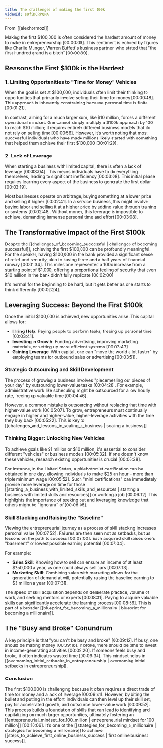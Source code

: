 ```yaml
---
title: The challenges of making the first 100k
videoId: s9fSDCRPQNA
---
```


From: [[alexhormozi]] <br/> 

Making the first $100,000 is often considered the hardest amount of money to make in entrepreneurship <a class="yt-timestamp" data-t="00:00:09">[00:00:09]</a>. This sentiment is echoed by figures like Charlie Munger, Warren Buffett's business partner, who stated that "the first hundred grand is a bitch" <a class="yt-timestamp" data-t="00:00:30">[00:00:30]</a>.

## Reasons the First $100k is the Hardest

### 1. Limiting Opportunities to "Time for Money" Vehicles
When the goal is set at $100,000, individuals often limit their thinking to opportunities that primarily involve selling their time for money <a class="yt-timestamp" data-t="00:00:48">[00:00:48]</a>. This approach is inherently constraining because personal time is finite <a class="yt-timestamp" data-t="00:01:21">[00:01:21]</a>.

In contrast, aiming for a much larger sum, like $10 million, forces a different operational mindset. One cannot simply multiply a $100k approach by 100 to reach $10 million; it requires entirely different business models that do not rely on selling time <a class="yt-timestamp" data-t="00:00:56">[00:00:56]</a>. However, it's worth noting that most successful individuals who have made millions likely started with something that helped them achieve their first $100,000 <a class="yt-timestamp" data-t="00:01:29">[00:01:29]</a>.

### 2. Lack of Leverage
When starting a business with limited capital, there is often a lack of leverage <a class="yt-timestamp" data-t="00:03:04">[00:03:04]</a>. This means individuals have to do everything themselves, leading to significant inefficiency <a class="yt-timestamp" data-t="00:03:08">[00:03:08]</a>. This initial phase requires learning every aspect of the business to generate the first dollar <a class="yt-timestamp" data-t="00:03:19">[00:03:19]</a>.

Most businesses operate on arbitrage, buying something at a lower price and selling it higher <a class="yt-timestamp" data-t="00:02:41">[00:02:41]</a>. In a service business, this might involve buying labor and selling it at a higher price by adding value through training or systems <a class="yt-timestamp" data-t="00:02:48">[00:02:48]</a>. Without money, this leverage is impossible to achieve, demanding immense personal time and effort <a class="yt-timestamp" data-t="00:03:08">[00:03:08]</a>.

## The Transformative Impact of the First $100k

Despite the [[challenges_of_becoming_successful | challenges of becoming successful]], achieving the first $100,000 can be profoundly meaningful. For the speaker, having $100,000 in the bank provided a significant sense of relief and security, akin to having three and a half years of financial runway <a class="yt-timestamp" data-t="00:01:34">[00:01:34]</a>. This milestone represented a 100x increase from a starting point of $1,000, offering a proportional feeling of security that even $10 million in the bank didn't fully replicate <a class="yt-timestamp" data-t="00:02:00">[00:02:00]</a>.

It's normal for the beginning to be hard, but it gets better as one starts to think differently <a class="yt-timestamp" data-t="00:02:24">[00:02:24]</a>.

## Leveraging Success: Beyond the First $100k

Once the initial $100,000 is achieved, new opportunities arise. This capital allows for:
*   **Hiring Help**: Paying people to perform tasks, freeing up personal time <a class="yt-timestamp" data-t="00:03:41">[00:03:41]</a>.
*   **Investing in Growth**: Funding advertising, improving marketing materials, or setting up more efficient systems <a class="yt-timestamp" data-t="00:03:43">[00:03:43]</a>.
*   **Gaining Leverage**: With capital, one can "move the world a lot faster" by employing teams for outbound sales or advertising <a class="yt-timestamp" data-t="00:03:51">[00:03:51]</a>.

### Strategic Outsourcing and Skill Development
The process of growing a business involves "piecemealing out pieces of your day" by outsourcing lower-value tasks <a class="yt-timestamp" data-t="00:04:28">[00:04:28]</a>. For example, administrative work like scheduling might be outsourced for a low hourly rate, freeing up valuable time <a class="yt-timestamp" data-t="00:04:46">[00:04:46]</a>.

However, a common mistake is outsourcing without replacing that time with higher-value work <a class="yt-timestamp" data-t="00:05:07">[00:05:07]</a>. To grow, entrepreneurs must continually engage in higher and higher-value, higher-leverage activities with the time they buy back <a class="yt-timestamp" data-t="00:05:22">[00:05:22]</a>. This is key to [[challenges_and_lessons_in_scaling_a_business | scaling a business]].

### Thinking Bigger: Unlocking New Vehicles
To achieve goals like $1 million or $10 million, it's essential to consider different "vehicles" or business models <a class="yt-timestamp" data-t="00:05:32">[00:05:32]</a>. If one doesn't know these vehicles, research existing opportunities is crucial <a class="yt-timestamp" data-t="00:05:38">[00:05:38]</a>.

For instance, in the United States, a phlebotomist certification can be obtained in one day, allowing individuals to make $25 an hour – more than triple minimum wage <a class="yt-timestamp" data-t="00:05:52">[00:05:52]</a>. Such "mini certifications" can immediately provide more leverage on time for those [[starting_a_business_with_limited_skills_and_resources | starting a business with limited skills and resources]] or working a job <a class="yt-timestamp" data-t="00:06:12">[00:06:12]</a>. This highlights the importance of seeking out and leveraging knowledge that others might be "ignorant" of <a class="yt-timestamp" data-t="00:06:05">[00:06:05]</a>.

### Skill Stacking and Raising the "Baseline"
Viewing the entrepreneurial journey as a process of skill stacking increases personal value <a class="yt-timestamp" data-t="00:07:52">[00:07:52]</a>. Failures are then seen not as setbacks, but as lessons on the path to success <a class="yt-timestamp" data-t="00:08:00">[00:08:00]</a>. Each acquired skill raises one's "basement" or lowest possible earning potential <a class="yt-timestamp" data-t="00:07:04">[00:07:04]</a>.

For example:
*   **Sales Skill**: Knowing how to sell can ensure an income of at least $250,000 a year, as one could always sell cars <a class="yt-timestamp" data-t="00:07:13">[00:07:13]</a>.
*   **Marketing Skill**: Combining sales with marketing allows for the generation of demand at will, potentially raising the baseline earning to $3 million a year <a class="yt-timestamp" data-t="00:07:31">[00:07:31]</a>.

The speed of skill acquisition depends on deliberate practice, volume of work, and seeking mentors or experts <a class="yt-timestamp" data-t="00:08:31">[00:08:31]</a>. Paying to acquire valuable skills can significantly accelerate the learning process <a class="yt-timestamp" data-t="00:08:56">[00:08:56]</a>. This is part of a broader [[blueprint_for_becoming_a_millionaire | blueprint for becoming a millionaire]].

## The "Busy and Broke" Conundrum
A key principle is that "you can't be busy and broke" <a class="yt-timestamp" data-t="00:09:12">[00:09:12]</a>. If busy, one should be making money <a class="yt-timestamp" data-t="00:09:16">[00:09:16]</a>. If broke, there should be time to invest in income-generating activities <a class="yt-timestamp" data-t="00:09:20">[00:09:20]</a>. If someone feels busy and broke, it often indicates wasted time <a class="yt-timestamp" data-t="00:09:34">[00:09:34]</a>. This mindset helps in [[overcoming_initial_setbacks_in_entrepreneurship | overcoming initial setbacks in entrepreneurship]].

### Conclusion
The first $100,000 is challenging because it often requires a direct trade of time for money and a lack of leverage <a class="yt-timestamp" data-t="00:09:41">[00:09:41]</a>. However, by biting the bullet and putting in the effort, individuals can then level up their skill set, pay for accelerated growth, and outsource lower-value work <a class="yt-timestamp" data-t="00:09:52">[00:09:52]</a>. This process builds a foundation of skills that can lead to identifying and capitalizing on much larger opportunities, ultimately fostering an [[entrepreneurial_mindset_for_100_million | entrepreneurial mindset for 100 million]] <a class="yt-timestamp" data-t="00:10:06">[00:10:06]</a>. It's one of the [[strategies_for_becoming_a_millionaire | strategies for becoming a millionaire]] to achieve [[steps_to_achieve_first_online_business_success | first online business success]].